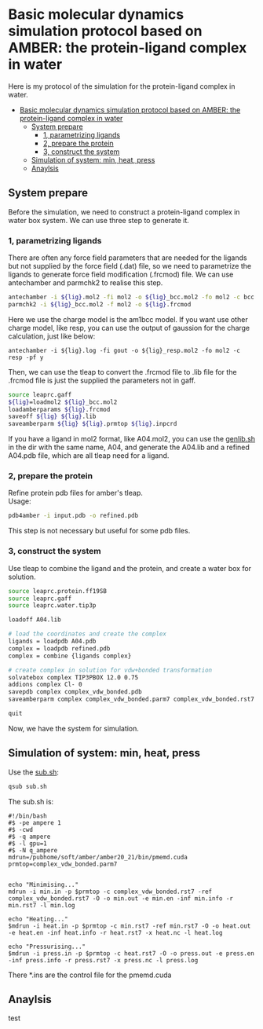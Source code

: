 # Basic molecular dynamics simulation protocol based on AMBER: the protein-ligand complex in water

Here is my protocol of the simulation for the protein-ligand complex in water.
- [Basic molecular dynamics simulation protocol based on AMBER: the protein-ligand complex in water](#basic-molecular-dynamics-simulation-protocol-based-on-amber-the-protein-ligand-complex-in-water)
  - [System prepare](#system-prepare)
    - [1, parametrizing ligands](#1-parametrizing-ligands)
    - [2, prepare the protein](#2-prepare-the-protein)
    - [3, construct the system](#3-construct-the-system)
  - [Simulation of system: min, heat, press](#simulation-of-system-min-heat-press)
  - [Anaylsis](#anaylsis)

## System prepare

Before the simulation, we need to construct a protein-ligand complex in water box system. We can use three step to generate it.

### 1, parametrizing ligands

There are often any force field parameters that are needed for the ligands but not supplied by the force field (.dat) file, so we need to parametrize the ligands to generate force field modification (.frcmod) file. We can use antechamber and parmchk2 to realise this step. 

```bash
antechamber -i ${lig}.mol2 -fi mol2 -o ${lig}_bcc.mol2 -fo mol2 -c bcc -pf y
parmchk2 -i ${lig}_bcc.mol2 -f mol2 -o ${lig}.frcmod
```

Here we use the charge model is the am1bcc model. If you want use other charge model, like resp, you can use the output of gaussion for the charge calculation, just like below:
```
antechamber -i ${lig}.log -fi gout -o ${lig}_resp.mol2 -fo mol2 -c resp -pf y
```

Then, we can use the tleap to convert the .frcmod file to .lib file for the .frcmod file is just the supplied the parameters not in gaff. 

```bash
source leaprc.gaff
${lig}=loadmol2 ${lig}_bcc.mol2
loadamberparams ${lig}.frcmod
saveoff ${lig} ${lig}.lib
saveamberparm ${lig} ${lig}.prmtop ${lig}.inpcrd
```

If you have a ligand in mol2 format, like A04.mol2, you can use the [genlib.sh]() in the dir with the same name, A04, and generate the A04.lib and a refined A04.pdb file, which are all tleap need for a ligand.

### 2, prepare the protein

Refine protein pdb files for amber's tleap.  
Usage:
```bash
pdb4amber -i input.pdb -o refined.pdb
```
This step is not necessary but useful for some pdb files. 

### 3, construct the system
Use tleap to combine the ligand and the protein, and create a water box for solution.

```bash
source leaprc.protein.ff19SB
source leaprc.gaff
source leaprc.water.tip3p

loadoff A04.lib

# load the coordinates and create the complex
ligands = loadpdb A04.pdb
complex = loadpdb refined.pdb
complex = combine {ligands complex}

# create complex in solution for vdw+bonded transformation
solvatebox complex TIP3PBOX 12.0 0.75
addions complex Cl- 0
savepdb complex complex_vdw_bonded.pdb
saveamberparm complex complex_vdw_bonded.parm7 complex_vdw_bonded.rst7

quit
```
Now, we have the system for simulation.

## Simulation of system: min, heat, press

Use the [sub.sh](https://github.com/jgxs/TI_Amber/blob/main/1_protein_light_in_water/simulation/sub.sh):
```bash
qsub sub.sh
```

The sub.sh is:
```
#!/bin/bash
#$ -pe ampere 1
#$ -cwd
#$ -q ampere
#$ -l gpu=1
#$ -N q_ampere
mdrun=/pubhome/soft/amber/amber20_21/bin/pmemd.cuda
prmtop=complex_vdw_bonded.parm7


echo "Minimising..."
mdrun -i min.in -p $prmtop -c complex_vdw_bonded.rst7 -ref complex_vdw_bonded.rst7 -O -o min.out -e min.en -inf min.info -r min.rst7 -l min.log

echo "Heating..."
$mdrun -i heat.in -p $prmtop -c min.rst7 -ref min.rst7 -O -o heat.out -e heat.en -inf heat.info -r heat.rst7 -x heat.nc -l heat.log

echo "Pressurising..."
$mdrun -i press.in -p $prmtop -c heat.rst7 -O -o press.out -e press.en -inf press.info -r press.rst7 -x press.nc -l press.log
```

There *.ins are the control file for the pmemd.cuda

## Anaylsis
test



